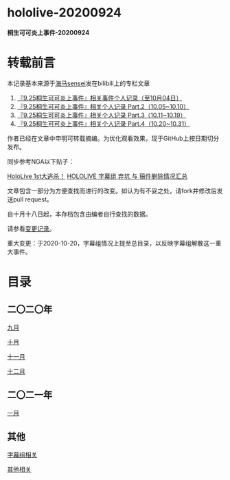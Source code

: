 # hololive-20200924
**桐生可可炎上事件-20200924**

# 转载前言

本记录基本来源于[海马sensei](https://space.bilibili.com/434145079)发在bilibili上的专栏文章

1. [『9.25桐生可可炎上事件』相关事件个人记录（至10月04日）](https://www.bilibili.com/read/cv7853331)
2. [『9.25桐生可可炎上事件』相关个人记录 Part.2（10.05~10.10）](https://www.bilibili.com/read/cv7921642)
3. [『9.25桐生可可炎上事件』相关个人记录 Part.3（10.11~10.19）](https://www.bilibili.com/read/cv8024680)
4. [『9.25桐生可可炎上事件』相关个人记录 Part.4（10.20~10.31）](https://www.bilibili.com/read/cv8332795)

作者已经在文章中申明可转载摘编。为优化观看效果，现于GitHub上按日期切分发布。

同步参考NGA以下贴子：

[HoloLive 1st大逃杀！](https://bbs.nga.cn/read.php?tid=23809268)
[HOLOLIVE 字幕组 弃坑 与 稿件删除情况汇总](https://bbs.nga.cn/read.php?tid=23789238)

文章包含一部分为方便查找而进行的改变。如认为有不妥之处，请fork并修改后发送pull request。

自十月十八日起，本存档包含由编者自行查找的数据。

请参看[变更记录](Changelog.md)。

重大变更：于2020-10-20，字幕组情况上提至总目录，以反映字幕组解散这一重大事件。

# 目录

## 二〇二〇年

[九月](TOC.md#九月)

[十月](TOC.md#十月)

[十一月](TOC.md#十一月)

[十二月](TOC.md#十二月)

## 二〇二一年

[一月](TOC.md#一月)

## 其他

[字幕组相关](Extra/Fansub/README.md)

[其他相关](Extra/README.md)
